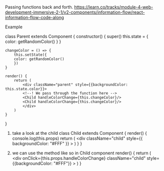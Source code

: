 Passing functions back and forth.
https://learn.co/tracks/module-4-web-development-immersive-2-1/v2-components/information-flow/react-information-flow-code-along

Example
<!--? Parent.component.jsx  -->
class Parent extends Component {
    constructor() {
        super()
        this.state = {
        color: getRandomColor()
        }
    }
    
    changeColor = () => {
        this.setState({
        color: getRandomColor()
        })
    }
    
    render() {
        return (
            <div className="parent" style={{backgroundColor: this.state.color}}>
            <!--! We pass through the function here -->
            <Child handleColorChange={this.changeColor}/>
            <Child handleColorChange={this.changeColor}/>
            </div>
        )
    }
}

<!-- ? Child.component.jsx -->
1. take a look at the child
    class Child extends Component {
        render() {
            console.log(this.props)
            <!--! This console.logs...{handleColorChange: ƒ} -->
            return (
            <div
                className="child"
                style={{ backgroundColor: "#FFF" }}
            ></div>
            )
        }
    }


2. we can use the method like so in Child component
    render() {
        return (
            <div onClick={this.props.handleColorChange}
            className="child"
            style={{backgroundColor: "#FFF"}}
            ></div>
        )
    }